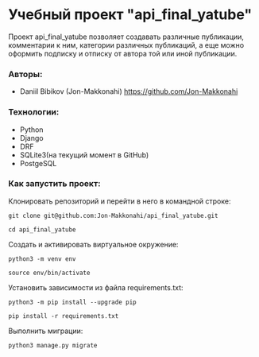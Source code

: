 # Учебный проект "api_final_yatube"

Проект api_final_yatube позволяет создавать различные публикации, комментарии к ним,
категории различных публикаций, а еще можно оформить подписку и отписку от автора той или иной публикации.

### Авторы:
- Daniil Bibikov (Jon-Makkonahi) https://github.com/Jon-Makkonahi

### Технологии:
- Python
- Django
- DRF
- SQLite3(на текущий момент в GitHub)
- PostgeSQL

### Как запустить проект:

Клонировать репозиторий и перейти в него в командной строке:

```
git clone git@github.com:Jon-Makkonahi/api_final_yatube.git
```

```
cd api_final_yatube
```

Cоздать и активировать виртуальное окружение:

```
python3 -m venv env
```

```
source env/bin/activate
```

Установить зависимости из файла requirements.txt:

```
python3 -m pip install --upgrade pip
```

```
pip install -r requirements.txt
```

Выполнить миграции:

```
python3 manage.py migrate
```
